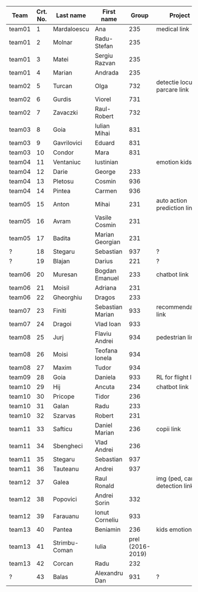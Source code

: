 | Team   | Crt. No. | Last name     | First name       | Group            | Project                          |
|--------|----------|---------------|------------------|------------------|----------------------------------|
| team01 | 1        | Mardaloescu   | Ana              | 235              | medical link                     |
| team01 | 2        | Molnar        | Radu-Stefan      | 235              |                                  |
| team01 | 3        | Matei         | Sergiu Razvan    | 235              |                                  |
| team01 | 4        | Marian        | Andrada          | 235              |                                  |
| team02 | 5        | Turcan        | Olga             | 732              | detectie locuri parcare link     |
| team02 | 6        | Gurdis        | Viorel           | 731              |                                  |
| team02 | 7        | Zavaczki      | Raul-Robert      | 732              |                                  |
| team03 | 8        | Goia          | Iulian Mihai     | 831              |                                  |
| team03 | 9        | Gavrilovici   | Eduard           | 831              |                                  |
| team03 | 10       | Condor        | Mara             | 831              |                                  |
| team04 | 11       | Ventaniuc     | Iustinian        |                  | emotion kids link                |
| team04 | 12       | Darie         | George           | 233              |                                  |
| team04 | 13       | Pletosu       | Cosmin           | 936              |                                  |
| team04 | 14       | Pintea        | Carmen           | 936              |                                  |
| team05 | 15       | Anton         | Mihai            | 231              | auto action prediction link      |
| team05 | 16       | Avram         | Vasile Cosmin    | 231              |                                  |
| team05 | 17       | Badita        | Marian Georgian  | 231              |                                  |
|  ?     | 18       | Stegaru       | Sebastian        | 937              |   ?                              |
|  ?     | 19       | Blajan        | Darius           | 221              |    ?                             |
| team06 | 20       | Muresan       | Bogdan Emanuel   | 233              | chatbot link                     |
| team06 | 21       | Moisil        | Adriana          | 231              |                                  |
| team06 | 22       | Gheorghiu     | Dragos           | 233              |                                  |
| team07 | 23       | Finiti        | Sebastian Marian | 933              | recommendation link              |
| team07 | 24       | Dragoi        | Vlad Ioan        | 933              |                                  |
| team08 | 25       | Jurj          | Flaviu Andrei    | 934              | pedestrian link                  |
| team08 | 26       | Moisi         | Teofana Ionela   | 934              |                                  |
| team08 | 27       | Maxim         | Tudor            | 934              |                                  |
| team09 | 28       | Goia          | Daniela          | 933              | RL for flight  link              |
| team10 | 29       | Hij           | Ancuta           | 234              | chatbot link                     |
| team10 | 30       | Pricope       | Tidor            | 236              |                                  |
| team10 | 31       | Galan         | Radu             | 233              |                                  |
| team10 | 32       | Szarvas       | Robert           | 231              |                                  |
| team11 | 33       | Safticu       | Daniel Marian    | 236              | copii  link                      |
| team11 | 34       | Sbengheci     | Vlad Andrei      | 236              |                                  |
| team11 | 35       | Stegaru       | Sebastian        | 937              |                                  |
| team11 | 36       | Tauteanu      | Andrei           | 937              |                                  |
| team12 | 37       | Galea         | Raul Ronald      |                  | img (ped, cars) detection link   |
| team12 | 38       | Popovici      | Andrei Sorin     | 332              |                                  |
| team12 | 39       | Farauanu      | Ionut Corneliu   | 933              |                                  |
| team13 | 40       | Pantea        | Beniamin         | 236              | kids emotion link                |
| team13 | 41       | Strimbu-Coman | Iulia            | prel (2016-2019) |                                  |
| team13 | 42       | Corcan        | Radu             | 232              |                                  |
| ?      | 43       | Balas 	      | Alexandru Dan    | 931		          | ?                   				     |

